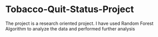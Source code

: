 # Tobacco-Quit-Status-Project
The project is a research oriented project. I have used Random Forest Algorithm to analyze the data and performed further analysis
